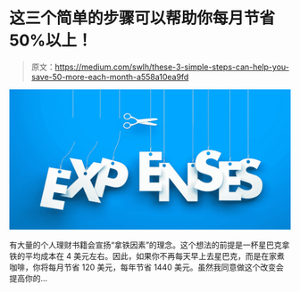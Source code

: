# 这三个简单的步骤可以帮助你每月节省 50%以上！

> 原文：<https://medium.com/swlh/these-3-simple-steps-can-help-you-save-50-more-each-month-a558a10ea9fd>

![](img/ca5006d604e094222778dc19e73a3a88.png)

有大量的个人理财书籍会宣扬“拿铁因素”的理念。这个想法的前提是一杯星巴克拿铁的平均成本在 4 美元左右。因此，如果你不再每天早上去星巴克，而是在家煮咖啡，你将每月节省 120 美元，每年节省 1440 美元。虽然我同意做这个改变会提高你的…